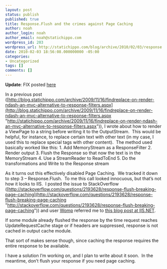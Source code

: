 ```yaml
---
layout: post
status: publish
published: true
title: Response.Flush and the crimes against Page Caching
author: noah
author_login: noah
author_email: noah@statichippo.com
wordpress_id: 203
wordpress_url: http://statichippo.com/blog/archive/2010/02/03/response.flush-and-the-crimes-against-page-caching.aspx
date: 2010-02-03 18:56:08.000000000 -05:00
categories:
- Uncategorized
tags: []
comments: []
---
```


**Update**: FIX posted [here](http://blog.statichippo.com/archive/2010/03/01/findreplace-on-render.aspx)
  
In a previous post ([http://blog.statichippo.com/archive/2009/11/16/findreplace-on-render-ndash-an-mvc-alternative-to-response-filters.aspx](http://blog.statichippo.com/archive/2009/11/16/findreplace-on-render-ndash-an-mvc-alternative-to-response-filters.aspx "http://statichippo.com/archive/2009/11/16/findreplace-on-render-ndash-an-mvc-alternative-to-response-filters.aspx")), I wrote about how to render a ViewPage to a string before writing it to the OutputStream.  This would be helpful, for instance, to replace certain text with other text (in my case, I used this to replace special tags with other content).  The method used basically worked like this:
     1. Add MemoryStream as a ResponseFilter 
    2. Render output 
    3. Flush the Response so that now the text is in the MemoryStream 
    4. Use a StreamReader to ReadToEnd 
    5. Do the transformations and Write to the Response stream 
   
As it turns out this effectively disabled Page Caching.  We tracked it down to step 3 – Response.Flush.  To me this call looked innocuous, but that’s not how it looks to IIS.  I posted the issue to StackOverflow ([http://stackoverflow.com/questions/2193628/response-flush-breaking-page-caching](http://stackoverflow.com/questions/2193628/response-flush-breaking-page-caching "http://stackoverflow.com/questions/2193628/response-flush-breaking-page-caching")) and user [Womp](http://stackoverflow.com/users/63756/womp) referred me to [this blog post at IIS.NET](http://blogs.iis.net/ksingla/archive/2006/11/16/caching-in-iis7.aspx).
  >    
If some module already flushed the response by the time request reaches UpdateRequestCache stage or if headers are suppressed, response is not cached in output cache module.
   
That sort of makes sense though, since caching the response requires the entire response to be available.
  
I have a solution I’m working on, and I plan to write about it soon.  In the meantime, don’t flush your response if you need page caching.
